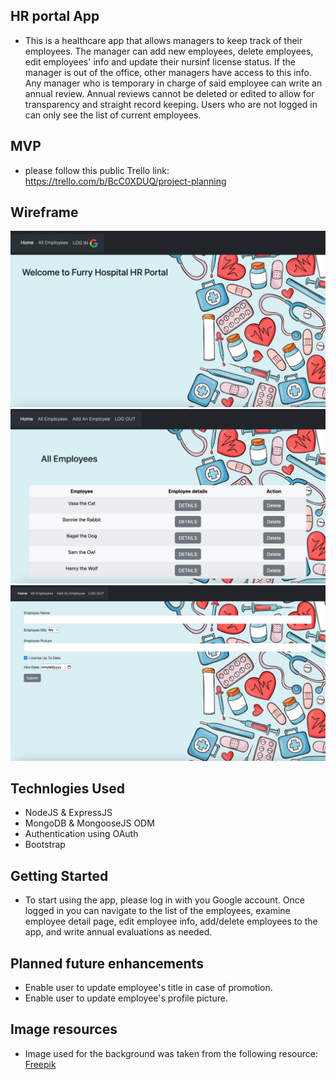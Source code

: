 ## HR portal App
- This is a healthcare app that allows managers to keep track of their employees. The manager can add new employees, delete employees, edit employees' info and update their nursinf license status. If the manager is out of the office, other managers have access to this info. Any manager who is temporary in charge of said employee can write an annual review. Annual reviews cannot be deleted or edited to allow for transparency and straight record keeping. Users who are not logged in can only see the list of current employees. 

## MVP
- please follow this public Trello link: https://trello.com/b/BcC0XDUQ/project-planning

## Wireframe
![Log In View](Login.png)
![List View](List.png)
![Add View](Add.png)

## Technlogies Used
- NodeJS & ExpressJS
- MongoDB & MongooseJS ODM
- Authentication using OAuth
- Bootstrap

## Getting Started
- To start using the app, please log in with you Google account. Once logged in you can navigate to the list of the employees, examine employee detail page, edit employee info, add/delete employees to the app, and write annual evaluations as needed. 

## Planned  future enhancements
- Enable user to update employee's title in case of promotion.
- Enable user to update employee's profile picture.

## Image resources
- Image used for the background was taken from the following resource: <a href="https://www.freepik.com/free-vector/hand-drawn-international-nurses-day-background_24436349.htm#query=nurse&position=2&from_view=keyword&track=sph">Freepik</a>